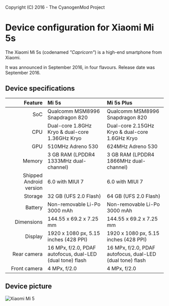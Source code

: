 Copyright (C) 2016 - The CyanogenMod Project

Device configuration for Xiaomi Mi 5s
==============

The Xiaomi Mi 5s (codenamed _"Capricorn"_) is a high-end smartphone from Xiaomi.

It was announced in September 2016, in four flavours. Release date was September 2016.

## Device specifications

| Feature      | Mi 5s                                           | Mi 5s Plus                                      |
| -----------: | :---------------------------------------------- | :---------------------------------------------- |
| SoC          | Qualcomm MSM8996 Snapdragon 820                 | Qualcomm MSM8996 Snapdragon 820                 |
| CPU          | Dual-core 1.8GHz Kryo & dual-core 1.36GHz Kryo  | Dual-core 2.15GHz Kryo & dual-core 1.6GHz Kryo  |
| GPU          | 510MHz Adreno 530                               | 624MHz Adreno 530                               |
| Memory       | 3 GB RAM (LPDDR4 1333MHz dual-channel)          | 3 GB RAM (LPDDR4 1866MHz dual-channel)          |
| Shipped Android version | 6.0 with MIUI 7                      | 6.0 with MIUI 7                                 |
| Storage      | 32 GB (UFS 2.0 Flash)                           | 64 GB (UFS 2.0 Flash)                           |
| Battery      | Non-removable Li-Po 3000 mAh                    | Non-removable Li-Po 3000 mAh                    |
| Dimensions   | 144.55 x 69.2 x 7.25 mm                         | 144.55 x 69.2 x 7.25 mm                         |
| Display      | 1920 x 1080 px, 5.15 inches (428 PPI)           | 1920 x 1080 px, 5.15 inches (428 PPI)           |
| Rear camera  | 16 MPx, f/2.0, PDAF autofocus, dual-LED (dual tone) flash | 16 MPx, f/2.0, PDAF autofocus, dual-LED (dual tone) flash |
| Front camera | 4 MPx, f/2.0                                    | 4 MPx, f/2.0                                    |

## Device picture

![Xiaomi Mi 5](http://xiaomi-mi.com/uploads/CatalogueImage/xiaomi-mi-5s-gray_14506_1475064497.jpg "Xiaomi Mi 5s in black")
